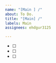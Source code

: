 ```yaml
---
name: "[Main ] /"
about: To Do.
title: "[Main] /"
labels: Main
assignees: ehdgur3125

---
```


* [ ] 
* [ ] 
* [ ]
